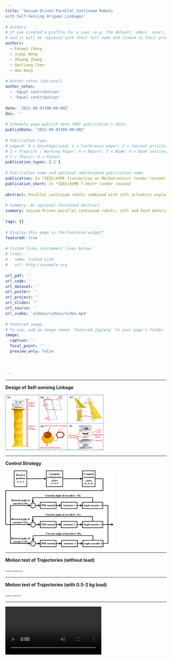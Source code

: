 ```yaml
---
title: 'Vacuum-Driven Parallel Continuum Robots
with Self-Sensing Origami Linkages'

# Authors
# If you created a profile for a user (e.g. the default `admin` user), write the username (folder name) here
# and it will be replaced with their full name and linked to their profile.
authors:
  - Fanwei Cheng
  - Jiaqi Wang
  - Zhuang Zhang
  - Genliang Chen
  - Hao Wang

# Author notes (optional)
author_notes:
  - 'Equal contribution'
  - 'Equal contribution'

date: '2022-09-01T00:00:00Z'
doi: ''

# Schedule page publish date (NOT publication's date).
publishDate: '2022-09-01T00:00:00Z'

# Publication type.
# Legend: 0 = Uncategorized; 1 = Conference paper; 2 = Journal article;
# 3 = Preprint / Working Paper; 4 = Report; 5 = Book; 6 = Book section;
# 7 = Thesis; 8 = Patent
publication_types: ['2']

# Publication name and optional abbreviated publication name.
publication: In *IEEE/ASME Transaction on Mechatronics* (under review)
publication_short: In *IEEE/ASME T-mech* (under review)

abstract: Parallel continuum robots combined with soft actuators exploit the benefits of both, as well as flexibility, low cost, low self-weight, great precision, and high load capacity. Many complex modeling and sensing methods have been created to obtain increased accuracy or load, but few can achieve both. In this paper, we propose a vacuum-driven parallel continuum robot with self-sensing origami linkages. The designed parallel continuum robot consists of three bi-material printed soft vacuum-driven actuators, three absolute angle encoders, a base stage, and an output stage. We propose an analytical sensing model that maps the actuator torsion angle and length using the geometry of Kresling origami. Based on the sensing model and the simple piecewise constant curvature assumption, the proposed PCR achieves a relative position accuracy of 0.3%-1.29% and a relative repeated position accuracy of 0.26%-0.85% compared to the length of actuators in a workspace of 40mmx40mmx40mm. In terms of weight, it processes a low self-weight of 209 g and can lift up a 3 kg load that is 15 times its self-weight. Moreover, under the load of 2kg, it can achieve high trajectories accuracy with relative average position error of 1.94% and relative repeated position error of 0.342% compared to the length of actuators. We also demonstrate that the proposed PCR can exhibit a maximum specific work and power of 0.38 kilojoules per kilogram and 0.096 kilowatts per kilogram, respectively. Continued development of this technology will likely lead to even higher performance in the future.

# Summary. An optional shortened abstract.
summary: Vacuum-driven parallel continuum robots, soft and hard material composite 3D printing, origami based actuator, proprioception, feedback control.

tags: []

# Display this page in the Featured widget?
featured: true

# Custom links (uncomment lines below)
# links:
# - name: Custom Link
#   url: http://example.org

url_pdf: ''
url_code: ''
url_dataset: ''
url_poster: ''
url_project: ''
url_slides: ''
url_source: ''
url_video: 'videos/video1/video.mp4'

# Featured image
# To use, add an image named `featured.jpg/png` to your page's folder.
image:
  caption: ''
  focal_point: ''
  preview_only: false



---
```


---

**Design of Self-sensing Linkage**

<img src="origami linkage.png" alt="origami linkage" style="zoom: 30%;" />

---

**Control Strategy**

<img src="Control Strategy.png" alt="Control Strategy" style="zoom:33%;" />

---

**Motion test of Trajectories (without load)**

<img src="trajectory without load.png" alt="trajectory without load" style="zoom: 33%;" />

---

**Motion test of Trajectories (with 0.5-2 kg load)**

<img src="trajectory with load.png" alt="trajectory with load" style="zoom: 33%;" />

---

<video src="video.mp4"></video>
